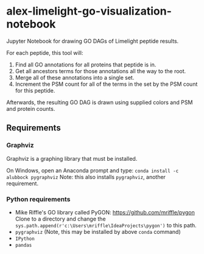 # alex-limelight-go-visualization-notebook

Jupyter Notebook for drawing GO DAGs of Limelight peptide results.

For each peptide, this tool will:

  1. Find all GO annotations for all proteins that peptide is in.
  2. Get all ancestors terms for those annotations all the way to the root.
  3. Merge all of these annotations into a single set.
  4. Increment the PSM count for all of the terms in the set by the PSM count for this peptide.

Afterwards, the resulting GO DAG is drawn using supplied colors and PSM and protein counts.

## Requirements

### Graphviz
Graphviz is a graphing library that must be installed.

On Windows, open an Anaconda prompt and type: `conda install -c alubbock pygraphviz`
Note: this also installs `pygraphviz`, another requirement.

### Python requirements

- Mike Riffle's GO library called PyGON: https://github.com/mriffle/pygon
  Clone to a directory and change the `sys.path.append(r'c:\Users\mriffle\IdeaProjects\pygon')` to this path.
- `pygraphviz` (Note, this may be installed by above `conda` command)
- `IPython`
- `pandas`

